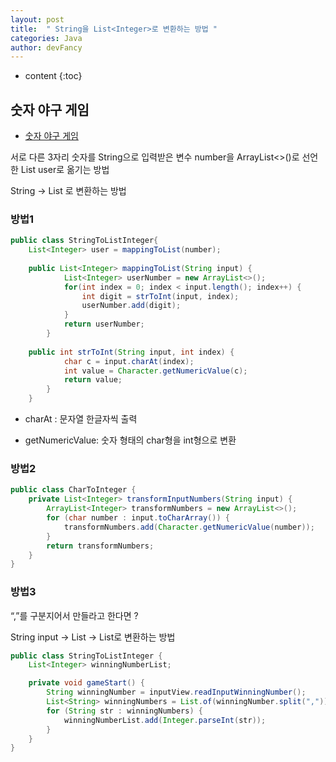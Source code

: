 ```yaml
---
layout: post
title:  " String을 List<Integer>로 변환하는 방법 "
categories: Java
author: devFancy
---
```

* content
{:toc}


## 숫자 야구 게임

* [숫자 야구 게임](https://github.com/Fancy96/java-baseball)

서로 다른 3자리 숫자를 String으로 입력받은 변수 number을 ArrayList<>()로 선언한 List<Integer> user로 옮기는 방법

String → List<Integer> 로 변환하는 방법

### 방법1

```java
public class StringToListInteger{
    List<Integer> user = mappingToList(number);
    
    public List<Integer> mappingToList(String input) {
            List<Integer> userNumber = new ArrayList<>();
            for(int index = 0; index < input.length(); index++) {
                int digit = strToInt(input, index);
                userNumber.add(digit);
            }
            return userNumber;
        }
    
    public int strToInt(String input, int index) {
            char c = input.charAt(index);
            int value = Character.getNumericValue(c);
            return value;
        }
    }
```

* charAt : 문자열 한글자씩 출력

* getNumericValue: 숫자 형태의 char형을 int형으로 변환

### 방법2

```java
public class CharToInteger {
    private List<Integer> transformInputNumbers(String input) {
        ArrayList<Integer> transformNumbers = new ArrayList<>();
        for (char number : input.toCharArray()) {
            transformNumbers.add(Character.getNumericValue(number));
        }
        return transformNumbers;
    }
}
```

### 방법3

“,”를 구분지어서 만들라고 한다면 ?

String input → List<String> → List<Integer>로 변환하는 방법

```java
public class StringToListInteger {
    List<Integer> winningNumberList;

    private void gameStart() {
        String winningNumber = inputView.readInputWinningNumber();
        List<String> winningNumbers = List.of(winningNumber.split(","));
        for (String str : winningNumbers) {
            winningNumberList.add(Integer.parseInt(str));
        }
    }
}
```
